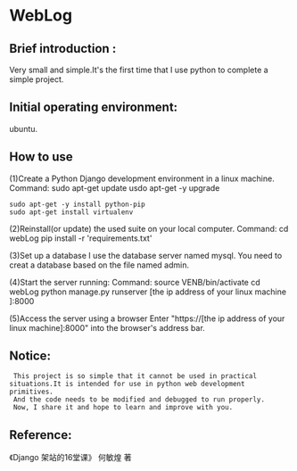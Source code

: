 WebLog
=
Brief introduction :
-
  Very small and simple.It's the first time that I use python to complete a simple project.
  
Initial operating environment: 
-
  ubuntu.
  
How to use
-
  (1)Create a Python Django development environment in a linux machine.
  Command:
    sudo apt-get update
    usdo apt-get -y upgrade
    
    sudo apt-get -y install python-pip
    sudo apt-get install virtualenv
    
  (2)Reinstall(or update) the used suite on your local computer.
  Command:
    cd webLog
    pip install -r 'requirements.txt'
    
  (3)Set up a database
  I use the database server named mysql.
  You need to creat a database based on the file named admin.
  
  (4)Start the server running:
   Command:
    source VENB/bin/activate
    cd webLog
    python manage.py runserver [the ip address of your linux machine ]:8000
    
  (5)Access the server using a browser
    Enter "https://[the ip address of your linux machine]:8000" into the browser's address bar.
    
Notice:
-
     This project is so simple that it cannot be used in practical situations.It is intended for use in python web development primitives.
     And the code needs to be modified and debugged to run properly.
     Now, I share it and hope to learn and improve with you.
      
Reference:
-
  《Django 架站的16堂课》 何敏煌 著
